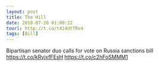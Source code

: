```yaml
---
layout: post
title: The Hill
date: 2018-07-20 01:00:22
tourl: http://t.co/t414UtTRv4
tags: [Bill]
---
```

Bipartisan senator duo calls for vote on Russia sanctions bill https://t.co/kRvjxfFEsH https://t.co/c2hFoSMMM1